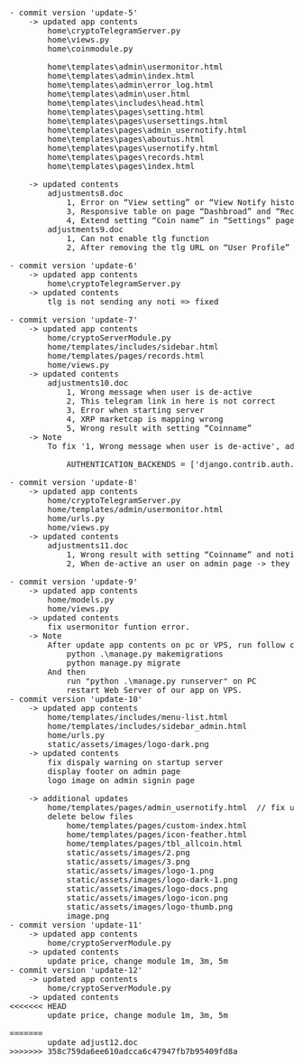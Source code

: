 <pre>
- commit version 'update-5'
    -> updated app contents
        home\cryptoTelegramServer.py
        home\views.py
        home\coinmodule.py

        home\templates\admin\usermonitor.html
        home\templates\admin\index.html
        home\templates\admin\error_log.html
        home\templates\admin\user.html
        home\templates\includes\head.html
        home\templates\pages\setting.html
        home\templates\pages\usersettings.html
        home\templates\pages\admin_usernotify.html
        home\templates\pages\aboutus.html
        home\templates\pages\usernotify.html
        home\templates\pages\records.html
        home\templates\pages\index.html

    -> updated contents
        adjustments8.doc
            1, Error on “View setting” or “View Notify history” of any users
            3, Responsive table on page “Dashbroad” and “Records”
            4, Extend setting “Coin name” in “Settings” page
        adjustments9.doc
            1, Can not enable tlg function
            2, After removing the tlg URL on “User Profile” page. The data of user still remaining 

- commit version 'update-6'
    -> updated app contents
        home\cryptoTelegramServer.py
    -> updated contents
        tlg is not sending any noti => fixed

- commit version 'update-7'
    -> updated app contents
        home/cryptoServerModule.py
        home/templates/includes/sidebar.html
        home/templates/pages/records.html
        home/views.py
    -> updated contents
        adjustments10.doc 
            1, Wrong message when user is de-active
            2, This telegram link in here is not correct
            3, Error when starting server
            4, XRP marketcap is mapping wrong 
            5, Wrong result with setting “Coinname”
    -> Note
        To fix '1, Wrong message when user is de-active', add this statement at the end of core\settings.py

            AUTHENTICATION_BACKENDS = ['django.contrib.auth.backends.AllowAllUsersModelBackend']

- commit version 'update-8'
    -> updated app contents
        home/cryptoTelegramServer.py
        home/templates/admin/usermonitor.html
        home/urls.py
        home/views.py
    -> updated contents
        adjustments11.doc 
            1, Wrong result with setting “Coinname” and noti did not send
            2, When de-active an user on admin page -> they can still using all functions until they sign out

- commit version 'update-9'
    -> updated app contents
        home/models.py
        home/views.py
    -> updated contents
        fix usermonitor funtion error.
    -> Note
        After update app contents on pc or VPS, run follow commands in cmd of cryptotool directory.
            python .\manage.py makemigrations
            python manage.py migrate
        And then
            run "python .\manage.py runserver" on PC
            restart Web Server of our app on VPS.
- commit version 'update-10'
    -> updated app contents
        home/templates/includes/menu-list.html
        home/templates/includes/sidebar_admin.html
        home/urls.py
        static/assets/images/logo-dark.png
    -> updated contents
        fix dispaly warning on startup server
        display footer on admin page
        logo image on admin signin page

    -> additional updates
        home/templates/pages/admin_usernotify.html  // fix user notify history bug on admin page
        delete below files
            home/templates/pages/custom-index.html
            home/templates/pages/icon-feather.html
            home/templates/pages/tbl_allcoin.html
            static/assets/images/2.png        
            static/assets/images/3.png
            static/assets/images/logo-1.png
            static/assets/images/logo-dark-1.png
            static/assets/images/logo-docs.png
            static/assets/images/logo-icon.png
            static/assets/images/logo-thumb.png
            image.png
- commit version 'update-11'
    -> updated app contents
        home/cryptoServerModule.py
    -> updated contents
        update price, change module 1m, 3m, 5m
- commit version 'update-12'
    -> updated app contents
        home/cryptoServerModule.py
    -> updated contents
<<<<<<< HEAD
        update price, change module 1m, 3m, 5m
        
=======
        update adjust12.doc
>>>>>>> 358c759da6ee610adcca6c47947fb7b95409fd8a
</pre>
